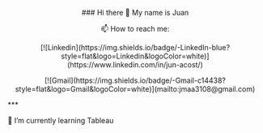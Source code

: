 
  
 <p align="center"> ### Hi there 👋 My name is Juan </p>

<p align="center"> 📫 How to reach me: </p>


<p align="center"> [![Linkedin](https://img.shields.io/badge/-LinkedIn-blue?style=flat&logo=Linkedin&logoColor=white)](https://www.linkedin.com/in/jun-acost/) </p>
<p align="center"> [![Gmail](https://img.shields.io/badge/-Gmail-c14438?style=flat&logo=Gmail&logoColor=white)](mailto:jmaa3108@gmail.com) </p>
***
</p>

🌱 I’m currently learning Tableau


<!--
**JuanMa894/JuanMa894** is a ✨ _special_ ✨ repository because its `README.md` (this file) appears on your GitHub profile.

Here are some ideas to get you started:

- 🔭 I’m currently working on ...
- 🌱 I’m currently learning ...
- 👯 I’m looking to collaborate on ...
- 🤔 I’m looking for help with ...
- 💬 Ask me about ...
- 📫 How to reach me: ...
- 😄 Pronouns: ...
- ⚡ Fun fact: ...
-->
